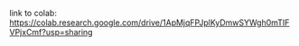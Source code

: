 link to colab: 
https://colab.research.google.com/drive/1ApMjqFPJplKyDmwSYWgh0mTIFVPjxCmf?usp=sharing
